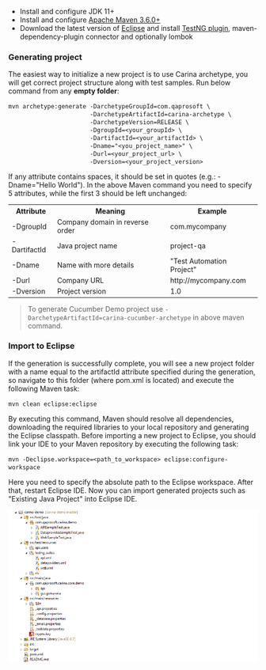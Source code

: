 * Install and configure JDK 11+
* Install and configure [Apache Maven 3.6.0+](http://maven.apache.org/)
* Download the latest version of [Eclipse](http://www.eclipse.org/downloads/) and install [TestNG plugin](http://testng.org/doc/download.html), maven-dependency-plugin connector and optionally lombok

### Generating project
The easiest way to initialize a new project is to use Carina archetype, you will get correct project structure along with test samples. Run below command from any <b>empty folder</b>:
```
mvn archetype:generate -DarchetypeGroupId=com.qaprosoft \
                       -DarchetypeArtifactId=carina-archetype \
                       -DarchetypeVersion=RELEASE \
                       -DgroupId=<your_groupId> \
                       -DartifactId=<your_artifactId> \
                       -Dname="<you_project_name>" \
                       -Durl=<your_project_url> \
                       -Dversion=<your_project_version>
```
If any attribute contains spaces, it should be set in quotes (e.g.: -Dname="Hello World"). In the above Maven command you need to specify 5 attributes, while the first 3 should be left unchanged:

<table>
	<tr>
		<th>Attribute</th>
		<th>Meaning</th>
		<th>Example</th>
	</tr>
	<tr>
		<td>-DgroupId</td>
		<td>Company domain in reverse order</td>
		<td>com.mycompany</td>
	</tr>
	<tr>
		<td>-DartifactId</td>
		<td>Java project name</td>
		<td>project-qa</td>
	</tr>
	<tr>
		<td>-Dname</td>
		<td>Name with more details</td>
		<td>"Test Automation Project"</td>
	</tr>
	<tr>
		<td>-Durl</td>
		<td>Company URL</td>
		<td>http://mycompany.com</td>
	</tr>
	<tr>
		<td>-Dversion</td>
		<td>Project version</td>
		<td>1.0</td>
	</tr>
</table>

> To generate Cucumber Demo project use `-DarchetypeArtifactId=carina-cucumber-archetype` in above maven command.

### Import to Eclipse
If the generation is successfully complete, you will see a new project folder with a name equal to the artifactId attribute specified during the generation, so navigate to this folder (where pom.xml is located) and execute the following Maven task:
```
mvn clean eclipse:eclipse
```
By executing this command, Maven should resolve all dependencies, downloading the required libraries to your local repository and generating the Eclipse classpath. Before importing a new project to Eclipse, you should link your IDE to your Maven repository by executing the following task:
```
mvn -Declipse.workspace=<path_to_workspace> eclipse:configure-workspace
```
Here you need to specify the absolute path to the Eclipse workspace. After that, restart Eclipse IDE. Now you can import generated projects such as "Existing Java Project" into Eclipse IDE.

![Eclipse view](img/001-Initial-setup.png)
